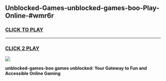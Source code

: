 
## Unblocked-Games-unblocked-games-boo-Play-Online-#wmr6r
<h3>
<a href="https://premium.freeplayer.one?title=unblocked-games-boo&ref=27F">CLICK TO PLAY</a></h3>
<hr>

<h3>
<a href="https://premium.freeplayer.one?title=unblocked-games-boo&ref=27F">CLICK 2 PLAY</a>
  
</h3>

<a href="https://premium.freeplayer.one?title=unblocked-games-boo&ref=27F"><img src="https://clearcache.store/games.png"></a>


**unblocked-games-boo games unblocked: Your Gateway to Fun and Accessible Online Gaming**
